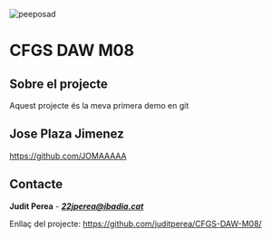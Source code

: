 ![peeposad](https://github.com/juditperea/CFGS-DAW-M08/assets/146119104/38ac1397-66d6-4071-94bf-cff83fb85fd6)

# CFGS DAW M08
## Sobre el projecte
Aquest projecte és la meva primera demo en git
## Jose Plaza Jimenez
https://github.com/JOMAAAAA
## Contacte
**Judit Perea** - ***22jperea@ibadia.cat***

Enllaç del projecte:
https://github.com/juditperea/CFGS-DAW-M08/
